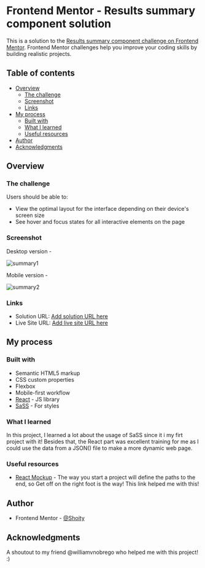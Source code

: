 # Frontend Mentor - Results summary component solution

This is a solution to the [Results summary component challenge on Frontend Mentor](https://www.frontendmentor.io/challenges/results-summary-component-CE_K6s0maV). Frontend Mentor challenges help you improve your coding skills by building realistic projects. 

## Table of contents

- [Overview](#overview)
  - [The challenge](#the-challenge)
  - [Screenshot](#screenshot)
  - [Links](#links)
- [My process](#my-process)
  - [Built with](#built-with)
  - [What I learned](#what-i-learned)
  - [Useful resources](#useful-resources)
- [Author](#author)
- [Acknowledgments](#acknowledgments)

## Overview

### The challenge

Users should be able to:

- View the optimal layout for the interface depending on their device's screen size
- See hover and focus states for all interactive elements on the page

### Screenshot

Desktop version -

![summary1](https://user-images.githubusercontent.com/89661625/230252671-d6782950-bd39-4211-a18e-082d4040f309.png)


Mobile version -

![summary2](https://user-images.githubusercontent.com/89661625/230252680-fac37690-e3c2-4042-953e-8e240f6c7e69.png)


### Links

- Solution URL: [Add solution URL here](https://your-solution-url.com)
- Live Site URL: [Add live site URL here](https://your-live-site-url.com)

## My process

### Built with

- Semantic HTML5 markup
- CSS custom properties
- Flexbox
- Mobile-first workflow
- [React](https://reactjs.org/) - JS library
- [SaSS](https://styled-components.com/) - For styles

### What I learned

In this project, I learned a lot about the usage of SaSS since it i my firt project with it!
Besides that, the React part was excellent training for me as I could use the data from a JSON() file to make a more dynamic web page.

### Useful resources

- [React Mockup](https://react.dev/learn/thinking-in-react#start-with-the-mockup) - The way you start a project will define the paths to the end, so Get off on the right foot is the way! This link helped me with this! 

## Author

- Frontend Mentor - [@Shoity](https://www.frontendmentor.io/profile/Shoity)


## Acknowledgments

A shoutout to my friend @williamvnobrego who helped me with this project! :)
